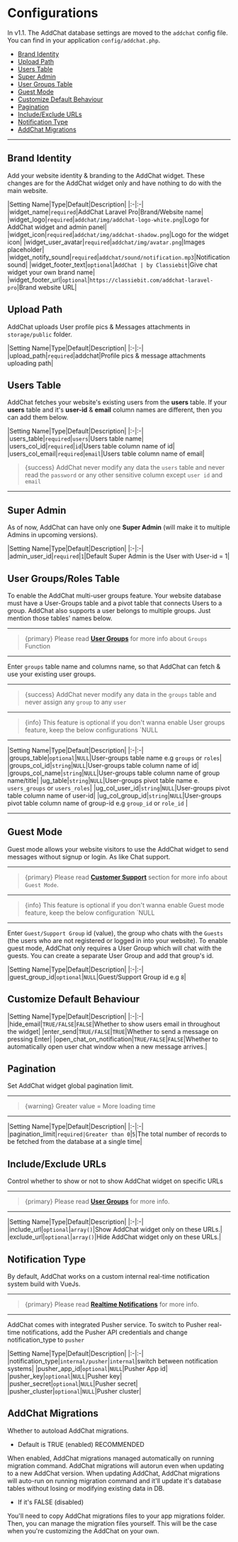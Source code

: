 # Configurations

In v1.1. The AddChat database settings are moved to the `addchat` config file. You can find in your application `config/addchat.php`.


- [Brand Identity](#Brand-Identity)
- [Upload Path](#Upload-Path)
- [Users Table](#Users-Table)
- [Super Admin](#Super-Admin)
- [User Groups Table](#User-Groups-Table)
- [Guest Mode](#Guest-Mode)
- [Customize Default Behaviour](#Customize-Default-Behaviour)
- [Pagination](#Pagination)
- [Include/Exclude URLs](#Include-Exclude-URLs)
- [Notification Type](#Notification-Type)
- [AddChat Migrations](#AddChat-Migrations)

--- 

<a name="Brand-Identity"></a>
## Brand Identity

Add your website identity & branding to the AddChat widget. These changes are for the AddChat widget only and have nothing to do with the main website.


|Setting Name|Type|Default|Description|
|:-|:-|
|widget_name|`required`|AddChat Laravel Pro|Brand/Website name|
|widget_logo|`required`|`addchat/img/addchat-logo-white.png`|Logo for AddChat widget and admin panel|
|widget_icon|`required`|`addchat/img/addchat-shadow.png`|Logo for the widget icon|
|widget_user_avatar|`required`|`addchat/img/avatar.png`|Images placeholder|
|widget_notify_sound|`required`|`addchat/sound/notification.mp3`|Notification sound|
|widget_footer_text|`optional`|`AddChat | by Classiebit`|Give chat widget your own brand name|
|widget_footer_url|`optional`|`https://classiebit.com/addchat-laravel-pro`|Brand website URL|


<a name="Upload-Path"></a>
## Upload Path

AddChat uploads User profile pics & Messages attachments in `storage/public` folder.


|Setting Name|Type|Default|Description|
|:-|:-|
|upload_path|`required`|addchat|Profile pics & message attachments uploading path|


<a name="Users-Table"></a>
## Users Table

AddChat fetches your website's existing users from the **users** table. If your **users** table and it's **user-id** & **email** column names are different, then you can add them below.

|Setting Name|Type|Default|Description|
|:-|:-|
|users_table|`required`|`users`|Users table name|
|users_col_id|`required`|`id`|Users table column name of id|
|users_col_email|`required`|`email`|Users table column name of email|


>{success} AddChat never modify any data the `users` table and never read the `password` or any other sensitive column except `user id` and `email`

---


<a name="Super-Admin"></a>
## Super Admin

As of now, AddChat can have only one **Super Admin** (will make it to multiple Admins in upcoming versions).

|Setting Name|Type|Default|Description|
|:-|:-|
|admin_user_id|`required`|`1`|Default Super Admin is the User with User-id = 1|



<a name="User-Groups-Table"></a>
## User Groups/Roles Table

To enable the AddChat multi-user groups feature. Your website database must have a User-Groups table and a pivot table that connects Users to a group. AddChat also supports a user belongs to multiple groups. Just mention those tables' names below.

---

>{primary} Please read **[User Groups](/{{route}}/{{version}}/features/user-groups)** for more info about `Groups` Function

---

Enter `groups` table name and columns name, so that AddChat can fetch & use your existing user groups.

---

>{success} AddChat never modify any data in the `groups` table and never assign any `group` to any `user`

---

>{info} This feature is optional if you don't wanna enable User groups feature, keep the below configurations `NULL

---

|Setting Name|Type|Default|Description|
|:-|:-|
|groups_table|`optional`|`NULL`|User-groups table name e.g `groups` or `roles`|
|groups_col_id|`string`|`NULL`|User-groups table column name of id|
|groups_col_name|`string`|`NULL`|User-groups table column name of group name/title|
|ug_table|`string`|`NULL`|User-groups pivot table name e. `users_groups` or `users_roles`|
|ug_col_user_id|`string`|`NULL`|User-groups pivot table column name of user-id|
|ug_col_group_id|`string`|`NULL`|User-groups pivot table column name of group-id e.g `group_id` or `role_id` |

---


<a name="Guest-Mode"></a>
## Guest Mode

Guest mode allows your website visitors to use the AddChat widget to send messages without signup or login. As like Chat support.

---

>{primary} Please read **[Customer Support](/{{route}}/{{version}}/features/customer-support)** section for more info about `Guest Mode`.

---

>{info} This feature is optional if you don't wanna enable Guest mode feature, keep the below configuration `NULL

---

Enter `Guest/Support Group` id (value), the group who chats with the `Guests` (the users who are not registered or logged in into your website).
To enable guest mode, AddChat only requires a User Group which will chat with the guests. You can create a separate User Group and add that group's id.


|Setting Name|Type|Default|Description|
|:-|:-|
|guest_group_id|`optional`|`NULL`|Guest/Support Group id e.g `8`|



<a name="Customize-Default-Behaviour"></a>
## Customize Default Behaviour

|Setting Name|Type|Default|Description|
|:-|:-|
|hide_email|`TRUE/FALSE`|`FALSE`|Whether to show users email in throughout the widget|
|enter_send|`TRUE/FALSE`|`TRUE`|Whether to send a message on pressing Enter|
|open_chat_on_notification|`TRUE/FALSE`|`FALSE`|Whether to automatically open user chat window when a new message arrives.|



<a name="Pagination"></a>
## Pagination

Set AddChat widget global pagination limit.

---

>{warning} Greater value = More loading time

---

|Setting Name|Type|Default|Description|
|:-|:-|
|pagination_limit|`required|Greater than 0`|`5`|The total number of records to be fetched from the database at a single time|



<a name="Include-Exclude-URLs"></a>
## Include/Exclude URLs

Control whether to show or not to show AddChat widget on specific URLs

---

>{primary} Please read **[User Groups](/{{route}}/{{version}}/features/include-exclude-urls)** for more info.

---


|Setting Name|Type|Default|Description|
|:-|:-|
|include_url|`optional`|`array()`|Show AddChat widget only on these URLs.|
|exclude_url|`optional`|`array()`|Hide AddChat widget only on these URLs.|


<a name="Notification-Type"></a>
## Notification Type

By default, AddChat works on a custom internal real-time notification system build with VueJs.

---

>{primary} Please read **[Realtime Notifications](/{{route}}/{{version}}/features/realtime-notifications)** for more info.

---

AddChat comes with integrated Pusher service. To switch to Pusher real-time notifications, add the Pusher API credentials and change notification_type to `pusher`


|Setting Name|Type|Default|Description|
|:-|:-|
|notification_type|`internal/pusher`|`internal`|switch between notification systems|
|pusher_app_id|`optional`|`NULL`|Pusher App id|
|pusher_key|`optional`|`NULL`|Pusher key|
|pusher_secret|`optional`|`NULL`|Pusher secret|
|pusher_cluster|`optional`|`NULL`|Pusher cluster|


<a name="AddChat-Migrations"></a>
## AddChat Migrations

Whether to autoload AddChat migrations. 

* Default is TRUE (enabled) RECOMMENDED

When enabled, AddChat migrations managed automatically on running migration command. AddChat migrations will autorun even when updating to a new AddChat version. When updating AddChat, AddChat migrations will auto-run on running migration command and it'll update it's database tables without losing or modifying existing data in DB.


* If it's FALSE (disabled)

You'll need to copy AddChat migrations files to your app migrations folder. Then, you can manage the migration files yourself. This will be the case when you're customizing the AddChat on your own.

